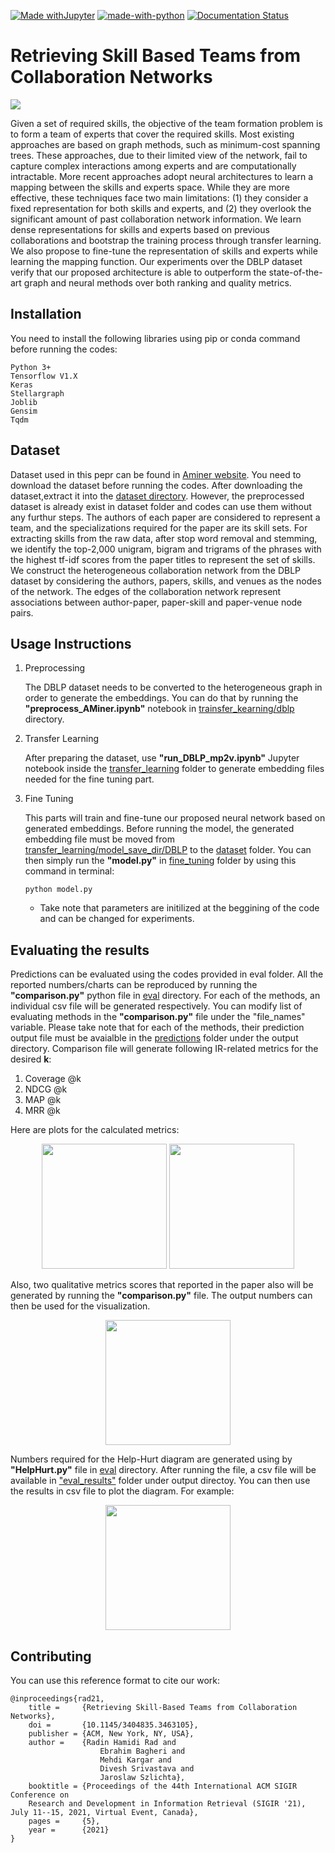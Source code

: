 
[![Made withJupyter](https://img.shields.io/badge/Made%20with-Jupyter-orange?style=for-the-badge&logo=Jupyter)](https://jupyter.org/try) [![made-with-python](https://img.shields.io/badge/Made%20with-Python-1f425f.svg)](https://www.python.org/) [![Documentation Status](https://readthedocs.org/projects/ansicolortags/badge/?version=latest)](http://ansicolortags.readthedocs.io/?badge=latest)

# Retrieving Skill Based Teams from Collaboration Networks 
![](images/model.png)

Given a set of required skills, the objective of the team formation problem is to form a team of experts that cover the required skills. Most existing approaches are based on graph methods, such as minimum-cost spanning trees. These approaches, due to their limited view of the network, fail to capture complex interactions among experts and are computationally intractable. More recent approaches adopt neural architectures to learn a mapping between the skills and experts space. While they are more effective, these techniques face two main limitations: (1) they consider a fixed representation for both skills and experts, and (2) they overlook the significant amount of past collaboration network information. We learn dense representations for skills and experts based on previous collaborations and bootstrap the training process through transfer learning. We also propose to fine-tune the representation of skills and experts while learning the mapping function. Our experiments over the DBLP dataset verify that our proposed architecture is able to outperform the state-of-the-art graph and neural methods over both ranking and quality metrics.

## Installation

You need to install the following libraries using pip or conda command before running the codes:

```
Python 3+
Tensorflow V1.X
Keras
Stellargraph 
Joblib
Gensim
Tqdm
```

## Dataset

Dataset used in this pepr can be found in [Aminer website](https://lfs.aminer.cn/lab-datasets/citation/dblp.v8.tgz). You need to download the dataset before running the codes. After downloading the dataset,extract it into the [dataset directory](https://github.com/DoubleBlind-Repo/Retrieving-Skill-Based-Teams-from-Collaboration-Networks/tree/main/dataset). However, the preprocessed dataset is already exist in dataset folder and codes can use them without any furthur steps. The authors of each paper are considered to represent a team, and the specializations required for the paper are its skill sets. For extracting skills from the raw data, after stop word removal and stemming, we identify the top-2,000 unigram, bigram and trigrams of the phrases with the highest tf-idf scores from the paper titles to represent the set of skills. We construct the heterogeneous collaboration network from the DBLP dataset by considering the authors, papers, skills, and venues as the nodes of the network. The edges of the collaboration network represent associations between author-paper, paper-skill and paper-venue node pairs.

## Usage Instructions

1. Preprocessing

	The DBLP dataset needs to be converted to the heterogeneous graph in order to generate the embeddings. You can do that by running the **"preprocess_AMiner.ipynb"** notebook in [trainsfer_kearning/dblp](https://github.com/DoubleBlind-Repo/Retrieving-Skill-Based-Teams-from-Collaboration-Networks/tree/main/transfer_learning/dblp) directory.

2. Transfer Learning

	After preparing the dataset, use **"run_DBLP_mp2v.ipynb"** Jupyter notebook inside the [transfer_learning](https://github.com/DoubleBlind-Repo/Retrieving-Skill-Based-Teams-from-Collaboration-Networks/tree/main/transfer_learning) folder to generate embedding files needed for the fine tuning part.

3. Fine Tuning

	This parts will train and fine-tune our proposed neural network based on generated embeddings. Before running the model, the generated embedding file must be moved from [transfer_learning/model_save_dir/DBLP](https://github.com/DoubleBlind-Repo/Retrieving-Skill-Based-Teams-from-Collaboration-Networks/tree/main/transfer_learning/model_save_dir/DBLP) to the [dataset](https://github.com/DoubleBlind-Repo/Retrieving-Skill-Based-Teams-from-Collaboration-Networks/tree/main/dataset) folder. You can then simply run the **"model.py"** in [fine_tuning](https://github.com/DoubleBlind-Repo/Retrieving-Skill-Based-Teams-from-Collaboration-Networks/tree/main/fine_tuning) folder by using this command in terminal:
	
     `python model.py`

	* Take note that parameters are initilized at the beggining of the code and can be changed for experiments.


## Evaluating the results

Predictions can be evaluated using the codes provided in eval folder. All the reported numbers/charts can be reproduced by running the **"comparison.py"** python file in [eval](https://github.com/DoubleBlind-Repo/Retrieving-Skill-Based-Teams-from-Collaboration-Networks/tree/main/eval) directory.
For each of the methods, an individual csv file will be generated respectively. You can modify list of evaluating methods in the **"comparison.py"** file under the "file_names" variable. Please take note that for each of the methods, their prediction output file must be avaialble in the [predictions](https://github.com/DoubleBlind-Repo/Retrieving-Skill-Based-Teams-from-Collaboration-Networks/tree/main/output/predictions) folder under the output directory. Comparison file will generate following IR-related metrics for the desired **k**:

1. Coverage @k
2. NDCG @k
3. MAP @k
4. MRR @k

Here are plots for the calculated metrics:

<p align="center"><img src="images/baselines.png" height="200px"> <img src="images/variants.png" height="200px"></p>


Also, two qualitative metrics scores that reported in the paper also will be generated by running the **"comparison.py"** file. The output numbers can then be used for the visualization.

<p align="center"><img src="images/qualitative.png" height="200px"></p>

Numbers required for the Help-Hurt diagram are generated using by **"HelpHurt.py"** file in [eval](https://github.com/DoubleBlind-Repo/Retrieving-Skill-Based-Teams-from-Collaboration-Networks/tree/main/eval) directory. After running the file, a csv file will be available in ["eval_results"](https://github.com/DoubleBlind-Repo/Retrieving-Skill-Based-Teams-from-Collaboration-Networks/tree/main/output/eval_results) folder under output directoy.
You can then use the results in csv file to plot the diagram. For example:

<p align="center"><img src="images/helphurt.png" height="200px"></p>


## Contributing
You can use this reference format to cite our work:
```
@inproceedings{rad21,
	title =     {Retrieving Skill-Based Teams from Collaboration Networks},
	doi =       {10.1145/3404835.3463105},
	publisher = {ACM, New York, NY, USA},
	author =    {Radin Hamidi Rad and
	                Ebrahim Bagheri and
                	Mehdi Kargar and
                	Divesh Srivastava and
                	Jaroslaw Szlichta},
    booktitle = {Proceedings of the 44th International ACM SIGIR Conference on
    Research and Development in Information Retrieval (SIGIR '21), July 11--15, 2021, Virtual Event, Canada},
	pages =     {5},
	year =      {2021}
}
```

